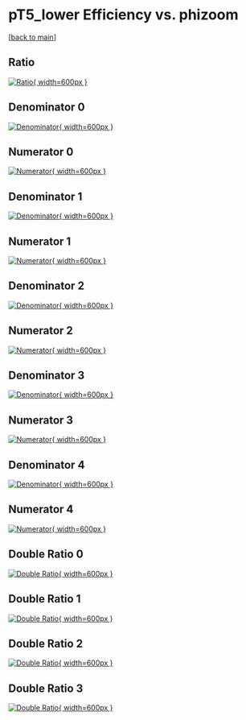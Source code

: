 # pT5_lower Efficiency vs. phizoom

[[back to main](./)]



## Ratio

[![Ratio](../mtv/var/pT5_lower_base_0_1_eff_phizoom.png){ width=600px }](../mtv/var/pT5_lower_base_0_1_eff_phizoom.pdf)

## Denominator 0

[![Denominator](../mtv/den/pT5_lower_base_0_1_eff_phizoom_den0.png){ width=600px }](../mtv/den/pT5_lower_base_0_1_eff_phizoom_den0.pdf)

## Numerator 0

[![Numerator](../mtv/num/pT5_lower_base_0_1_eff_phizoom_num0.png){ width=600px }](../mtv/num/pT5_lower_base_0_1_eff_phizoom_num0.pdf)

## Denominator 1

[![Denominator](../mtv/den/pT5_lower_base_0_1_eff_phizoom_den1.png){ width=600px }](../mtv/den/pT5_lower_base_0_1_eff_phizoom_den1.pdf)

## Numerator 1

[![Numerator](../mtv/num/pT5_lower_base_0_1_eff_phizoom_num1.png){ width=600px }](../mtv/num/pT5_lower_base_0_1_eff_phizoom_num1.pdf)

## Denominator 2

[![Denominator](../mtv/den/pT5_lower_base_0_1_eff_phizoom_den2.png){ width=600px }](../mtv/den/pT5_lower_base_0_1_eff_phizoom_den2.pdf)

## Numerator 2

[![Numerator](../mtv/num/pT5_lower_base_0_1_eff_phizoom_num2.png){ width=600px }](../mtv/num/pT5_lower_base_0_1_eff_phizoom_num2.pdf)

## Denominator 3

[![Denominator](../mtv/den/pT5_lower_base_0_1_eff_phizoom_den3.png){ width=600px }](../mtv/den/pT5_lower_base_0_1_eff_phizoom_den3.pdf)

## Numerator 3

[![Numerator](../mtv/num/pT5_lower_base_0_1_eff_phizoom_num3.png){ width=600px }](../mtv/num/pT5_lower_base_0_1_eff_phizoom_num3.pdf)

## Denominator 4

[![Denominator](../mtv/den/pT5_lower_base_0_1_eff_phizoom_den4.png){ width=600px }](../mtv/den/pT5_lower_base_0_1_eff_phizoom_den4.pdf)

## Numerator 4

[![Numerator](../mtv/num/pT5_lower_base_0_1_eff_phizoom_num4.png){ width=600px }](../mtv/num/pT5_lower_base_0_1_eff_phizoom_num4.pdf)

## Double Ratio 0

[![Double Ratio](../mtv/ratio/pT5_lower_base_0_1_eff_phizoom_ratio0.png){ width=600px }](../mtv/ratio/pT5_lower_base_0_1_eff_phizoom_ratio0.pdf)

## Double Ratio 1

[![Double Ratio](../mtv/ratio/pT5_lower_base_0_1_eff_phizoom_ratio1.png){ width=600px }](../mtv/ratio/pT5_lower_base_0_1_eff_phizoom_ratio1.pdf)

## Double Ratio 2

[![Double Ratio](../mtv/ratio/pT5_lower_base_0_1_eff_phizoom_ratio2.png){ width=600px }](../mtv/ratio/pT5_lower_base_0_1_eff_phizoom_ratio2.pdf)

## Double Ratio 3

[![Double Ratio](../mtv/ratio/pT5_lower_base_0_1_eff_phizoom_ratio3.png){ width=600px }](../mtv/ratio/pT5_lower_base_0_1_eff_phizoom_ratio3.pdf)

